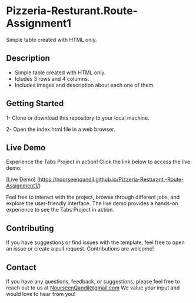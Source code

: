 # Pizzeria-Resturant.Route-Assignment1
Simple table created with HTML only. 

## Description
- Simple table created with HTML only.
- Icludes 3 rows and 4 columns.
- Includes images and description about each one of them.
  
## Getting Started
1- Clone or download this repository to your local machine.

2- Open the index.html file in a web browser.

## Live Demo
 Experience the Tabs Project in action! Click the link below to access the live demo:

[Live Demo] (https://noorseenqandil.github.io/Pizzeria-Resturant.-Route-Assignment1/)

Feel free to interact with the project, browse through different jobs, and explore the user-friendly interface. The live demo provides a hands-on experience to see the Tabs Project in action.

## Contributing
If you have suggestions or find issues with the template, feel free to open an issue or create a pull request. Contributions are welcome!

## Contact
If you have any questions, feedback, or suggestions, please feel free to reach out to us at NourseenQandil@gmail.com We value your input and would love to hear from you!
